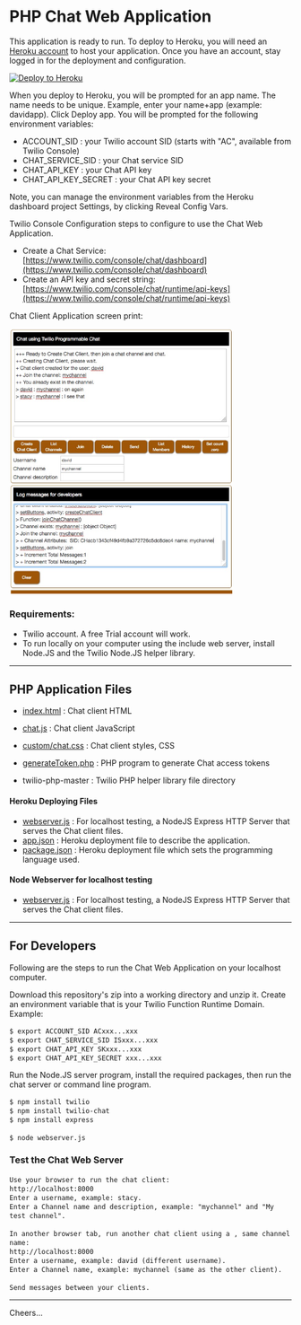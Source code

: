 # PHP Chat Web Application

This application is ready to run.
To deploy to Heroku, you will need an [Heroku account](https://heroku.com/) to host your application.
Once you have an account, stay logged in for the deployment and configuration.

[![Deploy to Heroku](https://www.herokucdn.com/deploy/button.svg)](https://heroku.com/deploy?template=https://github.com/tigerfarm/tigchatphp)

When you deploy to Heroku, you will be prompted for an app name. 
The name needs to be unique. Example, enter your name+app (example: davidapp). 
Click Deploy app. You will be prompted for the following environment variables:
- ACCOUNT_SID : your Twilio account SID (starts with "AC", available from Twilio Console)
- CHAT_SERVICE_SID : your Chat service SID
- CHAT_API_KEY : your Chat API key
- CHAT_API_KEY_SECRET : your Chat API key secret

Note, you can manage the environment variables from the Heroku dashboard project Settings,
by clicking Reveal Config Vars.

Twilio Console Configuration steps to configure to use the Chat Web Application.
+ Create a Chat Service:
[https://www.twilio.com/console/chat/dashboard](https://www.twilio.com/console/chat/dashboard)
+ Create an API key and secret string:
[https://www.twilio.com/console/chat/runtime/api-keys](https://www.twilio.com/console/chat/runtime/api-keys)

Chat Client Application screen print:

<img src="ChatClient.jpg" width="400"/>

### Requirements:

- Twilio account. A free Trial account will work.
- To run locally on your computer using the include web server, install Node.JS and the Twilio Node.JS helper library.

--------------------------------------------------------------------------------
## PHP Application Files

- [index.html](index.html) : Chat client HTML
- [chat.js](chat.js) : Chat client JavaScript
- [custom/chat.css](custom/chat.css) : Chat client styles, CSS

- [generateToken.php](generateToken.php) : PHP program to generate Chat access tokens
- twilio-php-master : Twilio PHP helper library file directory

#### Heroku Deploying Files

- [webserver.js](webserver.js) : For localhost testing, a NodeJS Express HTTP Server that serves the Chat client files.
- [app.json](app.json) : Heroku deployment file to describe the application.
- [package.json](package.json) : Heroku deployment file which sets the programming language used.

#### Node Webserver for localhost testing

- [webserver.js](webserver.js) : For localhost testing, a NodeJS Express HTTP Server that serves the Chat client files.

--------------------------------------------------------------------------------
## For Developers

Following are the steps to run the Chat Web Application on your localhost computer.

Download this repository's zip into a working directory and unzip it.
Create an environment variable that is your Twilio Function Runtime Domain.
Example:
````
$ export ACCOUNT_SID ACxxx...xxx
$ export CHAT_SERVICE_SID ISxxx...xxx
$ export CHAT_API_KEY SKxxx...xxx
$ export CHAT_API_KEY_SECRET xxx...xxx
````
Run the Node.JS server program, install the required packages, then run the chat server or command line program.
````
$ npm install twilio
$ npm install twilio-chat
$ npm install express

$ node webserver.js
````
### Test the Chat Web Server
````
Use your browser to run the chat client:
http://localhost:8000
Enter a username, example: stacy.
Enter a Channel name and description, example: "mychannel" and "My test channel".

In another browser tab, run another chat client using a , same channel name:
http://localhost:8000
Enter a username, example: david (different username).
Enter a Channel name, example: mychannel (same as the other client).

Send messages between your clients.
````
--------------------------------------------------------------------------------
Cheers...
